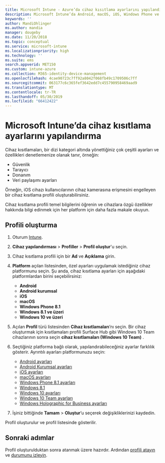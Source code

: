 ```yaml
---
title: Microsoft Intune - Azure’da cihaz kısıtlama ayarlarını yapılandırma | Microsoft Docs
description: Microsoft Intune’da Android, macOS, iOS, Windows Phone ve Windows 10 cihazlarda özellikleri kısıtlamak için bir cihaz profili ekleme
keywords: ''
author: MandiOhlinger
ms.author: mandia
manager: dougeby
ms.date: 11/20/2018
ms.topic: conceptual
ms.service: microsoft-intune
ms.localizationpriority: high
ms.technology: ''
ms.suite: ems
search.appverid: MET150
ms.custom: intune-azure
ms.collection: M365-identity-device-management
ms.openlocfilehash: 4cae90723c7ff92a8042f068fb49c1709506c7ff
ms.sourcegitcommit: 063177c6c365fef3642edd7c455790958469aad9
ms.translationtype: MT
ms.contentlocale: tr-TR
ms.lasthandoff: 05/30/2019
ms.locfileid: "66412422"
---
```

# <a name="configure-device-restriction-settings-in-microsoft-intune"></a>Microsoft Intune’da cihaz kısıtlama ayarlarını yapılandırma

Cihaz kısıtlamaları, bir dizi kategori altında yönettiğiniz çok çeşitli ayarları ve özellikleri denetlemenize olanak tanır, örneğin:
- Güvenlik
- Tarayıcı
- Donanım
- Veri paylaşımı ayarları

Örneğin, iOS cihazı kullanıcılarının cihaz kamerasına erişmesini engelleyen bir cihaz kısıtlama profili oluşturabilirsiniz.

Cihaz kısıtlama profili temel bilgilerini öğrenin ve cihazlara özgü özellikler hakkında bilgi edinmek için her platform için daha fazla makale okuyun.

## <a name="create-the-profile"></a>Profili oluşturma

1. Oturum [Intune](https://go.microsoft.com/fwlink/?linkid=2090973).
2. **Cihaz yapılandırması** > **Profiller** > **Profil oluştur**'u seçin.
3. Cihaz kısıtlama profili için bir **Ad** ve **Açıklama** girin.
4. **Platform** açılan listesinden, özel ayarları uygulamak istediğiniz cihaz platformunu seçin. Şu anda, cihaz kısıtlama ayarları için aşağıdaki platformlardan birini seçebilirsiniz:

    - **Android**
    - **Android kurumsal**
    - **iOS**
    - **macOS**
    - **Windows Phone 8.1**
    - **Windows 8.1 ve üzeri**
    - **Windows 10 ve üzeri**

5. Açılan **Profil** türü listesinden **Cihaz kısıtlamaları**’nı seçin. Bir cihaz oluşturmak için kısıtlamaları profili Surface Hub gibi Windows 10 Team cihazlarının sonra seçin **cihaz kısıtlamaları (Windows 10 Team)** .
6. Seçtiğiniz platforma bağlı olarak, yapılandırabileceğiniz ayarlar farklılık gösterir. Ayrıntılı ayarları platformunuzu seçin:

    - [Android ayarları](device-restrictions-android.md)
    - [Android Kurumsal ayarları](device-restrictions-android-for-work.md)
    - [iOS ayarları](device-restrictions-ios.md)
    - [macOS ayarları](device-restrictions-macos.md)
    - [Windows Phone 8.1 ayarları](device-restrictions-windows-phone-8-1.md)
    - [Windows 8.1](device-restrictions-windows-8-1.md)
    - [Windows 10 ayarları](device-restrictions-windows-10.md)
    - [Windows 10 Team ayarları](device-restrictions-windows-10-teams.md)
    - [Windows Holographic for Business ayarları](device-restrictions-windows-holographic.md)

7. İşiniz bittiğinde **Tamam** > **Oluştur**’u seçerek değişikliklerinizi kaydedin.

Profil oluşturulur ve profil listesinde gösterilir.

## <a name="next-steps"></a>Sonraki adımlar

Profil oluşturulduktan sonra atanmak üzere hazırdır. Ardından [profili atayın](device-profile-assign.md) ve [durumunu izleyin](device-profile-monitor.md).

<!--  Removing image as part of design review; retaining source until we known the disposition.

## Example of device restriction settings

In this high-level example, you'll create a device restriction policy that blocks the use of the built-in camera app on Android devices.

![How to disable the camera on Android devices](./media/disable-android-camera.png)

-->

